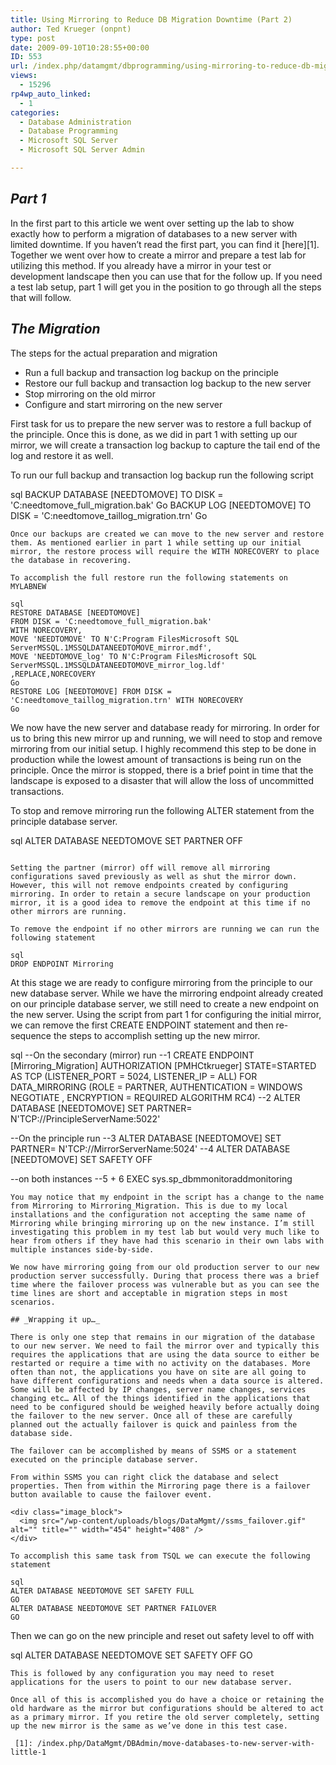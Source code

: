 ```yaml
---
title: Using Mirroring to Reduce DB Migration Downtime (Part 2)
author: Ted Krueger (onpnt)
type: post
date: 2009-09-10T10:28:55+00:00
ID: 553
url: /index.php/datamgmt/dbprogramming/using-mirroring-to-reduce-db-migration-d-2/
views:
  - 15296
rp4wp_auto_linked:
  - 1
categories:
  - Database Administration
  - Database Programming
  - Microsoft SQL Server
  - Microsoft SQL Server Admin

---
```

## _Part 1_

In the first part to this article we went over setting up the lab to show exactly how to perform a migration of databases to a new server with limited downtime. If you haven’t read the first part, you can find it [here][1]. Together we went over how to create a mirror and prepare a test lab for utilizing this method. If you already have a mirror in your test or development landscape then you can use that for the follow up. If you need a test lab setup, part 1 will get you in the position to go through all the steps that will follow.

## _The Migration_

The steps for the actual preparation and migration

  * Run a full backup and transaction log backup on the principle
  * Restore our full backup and transaction log backup to the new server
  * Stop mirroring on the old mirror
  * Configure and start mirroring on the new server

First task for us to prepare the new server was to restore a full backup of the principle. Once this is done, as we did in part 1 with setting up our mirror, we will create a transaction log backup to capture the tail end of the log and restore it as well.
  
To run our full backup and transaction log backup run the following script

sql
BACKUP DATABASE [NEEDTOMOVE] TO DISK = 'C:needtomove_full_migration.bak'
Go
BACKUP LOG [NEEDTOMOVE] TO DISK = 'C:needtomove_taillog_migration.trn'
Go
```
Once our backups are created we can move to the new server and restore them. As mentioned earlier in part 1 while setting up our initial mirror, the restore process will require the WITH NORECOVERY to place the database in recovering. 

To accomplish the full restore run the following statements on MYLABNEW

sql
RESTORE DATABASE [NEEDTOMOVE] 
FROM DISK = 'C:needtomove_full_migration.bak'
WITH NORECOVERY,
MOVE 'NEEDTOMOVE' TO N'C:Program FilesMicrosoft SQL ServerMSSQL.1MSSQLDATANEEDTOMOVE_mirror.mdf',
MOVE 'NEEDTOMOVE_log' TO N'C:Program FilesMicrosoft SQL ServerMSSQL.1MSSQLDATANEEDTOMOVE_mirror_log.ldf'
,REPLACE,NORECOVERY
Go
RESTORE LOG [NEEDTOMOVE] FROM DISK = 'C:needtomove_taillog_migration.trn' WITH NORECOVERY
Go
```
We now have the new server and database ready for mirroring. In order for us to bring this new mirror up and running, we will need to stop and remove mirroring from our initial setup. I highly recommend this step to be done in production while the lowest amount of transactions is being run on the principle. Once the mirror is stopped, there is a brief point in time that the landscape is exposed to a disaster that will allow the loss of uncommitted transactions. 

To stop and remove mirroring run the following ALTER statement from the principle database server. 

sql
ALTER DATABASE NEEDTOMOVE SET PARTNER OFF
```

Setting the partner (mirror) off will remove all mirroring configurations saved previously as well as shut the mirror down. However, this will not remove endpoints created by configuring mirroring. In order to retain a secure landscape on your production mirror, it is a good idea to remove the endpoint at this time if no other mirrors are running.
  
To remove the endpoint if no other mirrors are running we can run the following statement

sql
DROP ENDPOINT Mirroring
```

At this stage we are ready to configure mirroring from the principle to our new database server. While we have the mirroring endpoint already created on our principle database server, we still need to create a new endpoint on the new server. Using the script from part 1 for configuring the initial mirror, we can remove the first CREATE ENDPOINT statement and then re-sequence the steps to accomplish setting up the new mirror.

sql
--On the secondary (mirror) run
--1
CREATE ENDPOINT [Mirroring_Migration] 
    AUTHORIZATION [PMHCtkrueger]
    STATE=STARTED
    AS TCP (LISTENER_PORT = 5024, LISTENER_IP = ALL)
    FOR DATA_MIRRORING (ROLE = PARTNER, AUTHENTICATION = WINDOWS NEGOTIATE
, ENCRYPTION = REQUIRED ALGORITHM RC4)
--2
ALTER DATABASE [NEEDTOMOVE] SET PARTNER= N'TCP://PrincipleServerName:5022'
 
--On the principle run
--3
ALTER DATABASE [NEEDTOMOVE] SET PARTNER= N'TCP://MirrorServerName:5024'
--4
ALTER DATABASE [NEEDTOMOVE] SET SAFETY OFF
 
--on both instances
--5 + 6
EXEC sys.sp_dbmmonitoraddmonitoring
```
You may notice that my endpoint in the script has a change to the name from Mirroring to Mirroring_Migration. This is due to my local installations and the configuration not accepting the same name of Mirroring while bringing mirroring up on the new instance. I’m still investigating this problem in my test lab but would very much like to hear from others if they have had this scenario in their own labs with multiple instances side-by-side.

We now have mirroring going from our old production server to our new production server successfully. During that process there was a brief time where the failover process was vulnerable but as you can see the time lines are short and acceptable in migration steps in most scenarios. 

## _Wrapping it up…_

There is only one step that remains in our migration of the database to our new server. We need to fail the mirror over and typically this requires the applications that are using the data source to either be restarted or require a time with no activity on the databases. More often than not, the applications you have on site are all going to have different configurations and needs when a data source is altered. Some will be affected by IP changes, server name changes, services changing etc… All of the things identified in the applications that need to be configured should be weighed heavily before actually doing the failover to the new server. Once all of these are carefully planned out the actually failover is quick and painless from the database side. 

The failover can be accomplished by means of SSMS or a statement executed on the principle database server. 

From within SSMS you can right click the database and select properties. Then from within the Mirroring page there is a failover button available to cause the failover event.

<div class="image_block">
  <img src="/wp-content/uploads/blogs/DataMgmt//ssms_failover.gif" alt="" title="" width="454" height="408" />
</div>

To accomplish this same task from TSQL we can execute the following statement

sql
ALTER DATABASE NEEDTOMOVE SET SAFETY FULL
GO
ALTER DATABASE NEEDTOMOVE SET PARTNER FAILOVER
GO
```
Then we can go on the new principle and reset out safety level to off with

sql
ALTER DATABASE NEEDTOMOVE SET SAFETY OFF
GO
```
This is followed by any configuration you may need to reset applications for the users to point to our new database server.

Once all of this is accomplished you do have a choice or retaining the old hardware as the mirror but configurations should be altered to act as a primary mirror. If you retire the old server completely, setting up the new mirror is the same as we’ve done in this test case.

 [1]: /index.php/DataMgmt/DBAdmin/move-databases-to-new-server-with-little-1